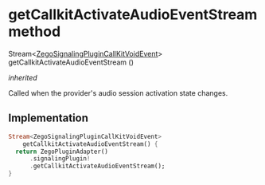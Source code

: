 


# getCallkitActivateAudioEventStream method








Stream&lt;[ZegoSignalingPluginCallKitVoidEvent](../../zego_uikit_prebuilt_live_audio_room/ZegoSignalingPluginCallKitVoidEvent-class.md)> getCallkitActivateAudioEventStream
()

_<span class="feature">inherited</span>_



<p>Called when the provider's audio session activation state changes.</p>



## Implementation

```dart
Stream<ZegoSignalingPluginCallKitVoidEvent>
    getCallkitActivateAudioEventStream() {
  return ZegoPluginAdapter()
      .signalingPlugin!
      .getCallkitActivateAudioEventStream();
}
```







